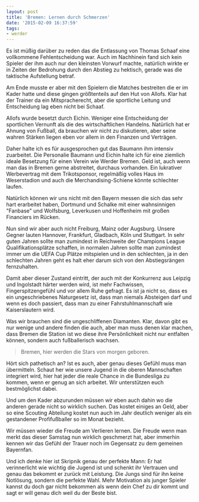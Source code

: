 ```yaml
---
layout: post
title: 'Bremen: Lernen durch Schmerzen'
date: '2015-02-09 16:37:59'
tags:
- werder
---
```


Es ist müßig darüber zu reden das die Entlassung von Thomas Schaaf eine vollkommene Fehlentscheidung war. Auch im Nachhinein fand sich kein Spieler der ihm auch nur den kleinsten Vorwurf machte, natürlich wirkte er in Zeiten der Bedrohung durch den Abstieg zu hektisch, gerade was die taktische Aufstellung betraf. 

Am Ende musste er aber mit den Spielern die Matches bestreiten die er im Kader hatte und diese gingen größtenteils auf den Hut von Allofs. Klar hat der Trainer da ein Mitspracherecht, aber die sportliche Leitung und Entscheidung lag eben nicht bei Schaaf.

Allofs wurde besetzt durch Eichin. Weniger eine Entscheidung der sportlichen Vernunft als die des wirtschaftlichen Handelns. Natürlich hat er Ahnung von Fußball, da brauchen wir nicht zu diskutieren, aber seine wahren Stärken liegen eben vor allem in den Finanzen und Verträgen.

Daher halte ich es für ausgesprochen gut das Baumann ihm intensiv zuarbeitet. Die Personalie Baumann und Eichin halte ich für eine ziemlich ideale Besetzung für einen Verein wie Werder Bremen. Geld ist, auch wenn man das in Bremen gerne abstreitet, durchaus vorhanden. Ein lukrativer Werbevertrag mit dem Trikotsponsor, regelmäßig volles Haus im Weserstadion und auch die Merchandising-Schiene könnte schlechter laufen.

Natürlich können wir uns nicht mit den Bayern messen die sich das sehr hart erarbeitet haben, Dortmund und Schalke mit einer wahnsinnigen "Fanbase" und Wolfsburg, Leverkusen und Hoffenheim mit großen Financiers im Rücken.

Nun sind wir aber auch nicht Freiburg, Mainz oder Augsburg. Unsere Gegner lauten Hannover, Frankfurt, Gladbach, Köln und Stuttgart. In sehr guten Jahren sollte man zumindest in Reichweite der Champions League Qualifikationsplätze schaffen, in normalen Jahren sollte man zumindest immer um die UEFA Cup Plätze mitspielen und in den schlechten, ja in den schlechten Jahren geht es halt eher darum sich von den Abstiegsrängen fernzuhalten.

Damit aber dieser Zustand eintritt, der auch mit der Konkurrenz aus Leipzig und Ingolstadt härter werden wird, ist mehr Fachwissen, Fingerspitzengefühl und vor allem Ruhe gefragt. Es ist ja nicht so, dass es ein ungeschriebenes Naturgesetz ist, dass man niemals Absteigen darf und wenn es doch passiert, dass man zu einer Fahrstuhlmannschaft wie Kaiserslautern wird.

Was wir brauchen sind die ungeschliffenen Diamanten. Klar, davon gibt es nur wenige und andere finden die auch, aber man muss denen klar machen, dass Bremen die Station ist wo diese ihre Persönlichkeit nicht nur entfalten können, sondern auch fußballerisch wachsen. 

> Bremen, hier werden die Stars von morgen geboren.

Hört sich pathetisch an? Ist es auch, aber genau dieses Gefühl muss man übermitteln. Schaut her wie unsere Jugend in die oberen Mannschaften integriert wird, hier hat jeder die reale Chance in die Bundesliga zu kommen, wenn er genug an sich arbeitet. Wir unterstützen euch bestmöglichst dabei.

Und um den Kader abzurunden müssen wir eben auch dahin wo die anderen gerade nicht so wirklich suchen. Das kostet einiges an Geld, aber so eine Scouting Abteilung kostet nun auch im Jahr deutlich weniger als ein gestandener Profifußballer so im Monat bezieht.

Wir müssen wieder die Freude am Verlieren lernen. Die Freude wenn man merkt das dieser Samstag nun wirklich geschmerzt hat, aber immerhin kennen wir das Gefühl der Trauer noch im Gegensatz zu dem gemeinen Bayernfan.

Und ich denke hier ist Skripnik genau der perfekte Mann: Er hat verinnerlicht wie wichtig die Jugend ist und schenkt ihr Vertrauen und genau das bekommt er zurück mit Leistung. Die Jungs sind für ihn keine Notlösung, sondern die perfekte Wahl. Mehr Motivation als junger Spieler kannst du doch gar nicht bekommen als wenn dein Chef zu dir kommt und sagt er will genau dich weil du der Beste bist.